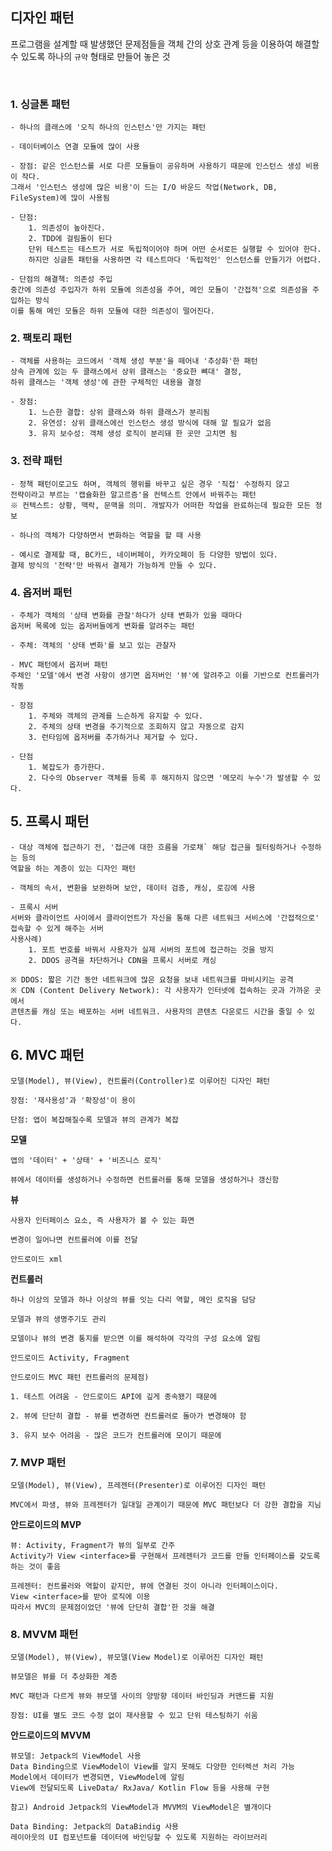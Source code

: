 ## 디자인 패턴
프로그램을 설계할 때 발생했던 문제점들을 
객체 간의 상호 관계 등을 이용하여 해결할 수 있도록 하나의 `규약` 형태로 만들어 놓은 것

<br>

### 1. 싱글톤 패턴

    - 하나의 클래스에 '오직 하나의 인스턴스'만 가지는 패턴
    
    - 데이터베이스 연결 모듈에 많이 사용

    - 장점: 같은 인스턴스를 서로 다른 모듈들이 공유하며 사용하기 때문에 인스턴스 생성 비용이 작다.
    그래서 '인스턴스 생성에 많은 비용'이 드는 I/O 바운드 작업(Network, DB, FileSystem)에 많이 사용됨

    - 단점: 
        1. 의존성이 높아진다.
        2. TDD에 걸림돌이 된다
        단위 테스트는 테스트가 서로 독립적이어야 하며 어떤 순서로든 실행할 수 있어야 한다.
        하지만 싱글톤 패턴을 사용하면 각 테스트마다 '독립적인' 인스턴스를 만들기가 어렵다.

    - 단점의 해결책: 의존성 주입
    중간에 의존성 주입자가 하위 모듈에 의존성을 주어, 메인 모듈이 '간접적'으로 의존성을 주입하는 방식
    이를 통해 메인 모듈은 하위 모듈에 대한 의존성이 떨어진다.

### 2. 팩토리 패턴

    - 객체를 사용하는 코드에서 '객체 생성 부분'을 떼어내 '추상화'한 패턴
    상속 관계에 있는 두 클래스에서 상위 클래스는 '중요한 뼈대' 결정, 
    하위 클래스는 '객체 생성'에 관한 구체적인 내용을 결정

    - 장점:
        1. 느슨한 결합: 상위 클래스와 하위 클래스가 분리됨
        2. 유연성: 상위 클래스에선 인스턴스 생성 방식에 대해 알 필요가 없음
        3. 유지 보수성: 객체 생성 로직이 분리돼 한 곳만 고치면 됨

### 3. 전략 패턴

    - 정책 패턴이로고도 하며, 객체의 행위를 바꾸고 싶은 경우 '직접' 수정하지 않고
    전략이라고 부르는 '캡슐화한 알고르즘'을 컨텍스트 안에서 바꿔주는 패턴
    ※ 컨텍스트: 상황, 맥락, 문맥을 의미. 개발자가 어떠한 작업을 완료하는데 필요한 모든 정보

    - 하나의 객체가 다양하면서 변화하는 역할을 할 때 사용

    - 예시로 결제할 때, BC카드, 네이버페이, 카카오페이 등 다양한 방법이 있다.
    결제 방식의 '전략'만 바꿔서 결제가 가능하게 만들 수 있다.

### 4. 옵저버 패턴

    - 주체가 객체의 '상태 변화를 관찰'하다가 상태 변화가 있을 때마다
    옵저버 목록에 있는 옵저버들에게 변화를 알려주는 패턴

    - 주체: 객체의 '상태 변화'를 보고 있는 관찰자

    - MVC 패턴에서 옵저버 패턴
    주체인 '모델'에서 변경 사항이 생기면 옵저버인 '뷰'에 알려주고 이를 기반으로 컨트롤러가 작동

    - 장점
        1. 주체와 객체의 관계를 느슨하게 유지할 수 있다.
        2. 주체의 상태 변경을 주기적으로 조회하지 않고 자동으로 감지
        3. 런타임에 옵저버를 추가하거나 제거할 수 있다.

    - 단점
        1. 복잡도가 증가한다.
        2. 다수의 Observer 객체를 등록 후 해지하지 않으면 '메모리 누수'가 발생할 수 있다.

## 5. 프록시 패턴

    - 대상 객체에 접근하기 전, '접근에 대한 흐름을 가로채` 해당 접근을 필터링하거나 수정하는 등의
    역할을 하는 계층이 있는 디자인 패턴

    - 객체의 속서, 변환을 보완하며 보안, 데이터 검증, 캐싱, 로깅에 사용

    - 프록시 서버
    서버와 클라이언트 사이에서 클라이언트가 자신을 통해 다른 네트워크 서비스에 '간접적으로'
    접속할 수 있게 해주는 서버
    사용사례)
        1. 포트 번호를 바꿔서 사용자가 실제 서버의 포트에 접근하는 것을 방지
        2. DDOS 공격을 차단하거나 CDN을 프록시 서버로 캐싱
        
    ※ DDOS: 짧은 기간 동안 네트워크에 많은 요청을 보내 네트워크를 마비시키는 공격
    ※ CDN (Content Delivery Network): 각 사용자가 인터넷에 접속하는 곳과 가까운 곳에서
    콘텐츠를 캐싱 또는 배포하는 서버 네트워크. 사용자의 콘텐츠 다운로드 시간을 줄일 수 있다.
    
## 6. MVC 패턴

    모델(Model), 뷰(View), 컨트롤러(Controller)로 이루어진 디자인 패턴

    장점: '재사용성'과 '확장성'이 용이
        
    단점: 앱이 복잡해질수록 모델과 뷰의 관계가 복잡

**모델**

    앱의 '데이터' + '상태' + '비즈니스 로직'

    뷰에서 데이터를 생성하거나 수정하면 컨트롤러를 통해 모델을 생성하거나 갱신함

**뷰**

    사용자 인터페이스 요소, 즉 사용자가 볼 수 있는 화면

    변경이 일어나면 컨트롤러에 이를 전달

    안드로이드 xml

**컨트롤러**

    하나 이상의 모델과 하나 이상의 뷰를 잇는 다리 역할, 메인 로직을 담당

    모델과 뷰의 생명주기도 관리

    모델이나 뷰의 변경 통지를 받으면 이를 해석하여 각각의 구성 요소에 알림

    안드로이드 Activity, Fragment

    안드로이드 MVC 패턴 컨트롤러의 문제점)
    
    1. 테스트 어려움 - 안드로이드 API에 깊게 종속됐기 때문에

    2. 뷰에 단단히 결합 - 뷰를 변경하면 컨트롤러로 돌아가 변경해야 함

    3. 유지 보수 어려움 - 많은 코드가 컨트롤러에 모이기 때문에

### 7. MVP 패턴

    모델(Model), 뷰(View), 프레젠터(Presenter)로 이루어진 디자인 패턴

    MVC에서 파생, 뷰와 프레젠터가 일대일 관계이기 때문에 MVC 패턴보다 더 강한 결합을 지님

**안드로이드의 MVP**

    뷰: Activity, Fragment가 뷰의 일부로 간주
    Activity가 View <interface>를 구현해서 프레젠터가 코드를 만들 인터페이스를 갖도록 하는 것이 좋음

    프레젠터: 컨트롤러와 역할이 같지만, 뷰에 연결된 것이 아니라 인터페이스이다.
    View <interface>를 받아 로직에 이용
    따라서 MVC의 문제점이었던 '뷰에 단단히 결합'한 것을 해결

### 8. MVVM 패턴

    모델(Model), 뷰(View), 뷰모델(View Model)로 이루어진 디자인 패턴

    뷰모델은 뷰를 더 추상화한 계층

    MVC 패턴과 다르게 뷰와 뷰모델 사이의 양방향 데이터 바인딩과 커맨드를 지원

    장점: UI를 별도 코드 수정 없이 재사용할 수 있고 단위 테스팅하기 쉬움

**안드로이드의 MVVM**

    뷰모델: Jetpack의 ViewModel 사용
    Data Binding으로 ViewModel이 View를 알지 못해도 다양한 인터렉션 처리 가능
    Model에서 데이터가 변경되면, ViewModel에 알림
    View에 전달되도록 LiveData/ RxJava/ Kotlin Flow 등을 사용해 구현
    
    참고) Android Jetpack의 ViewModel과 MVVM의 ViewModel은 별개이다

    Data Binding: Jetpack의 DataBindig 사용
    레이아웃의 UI 컴포넌트를 데이터에 바인딩할 수 있도록 지원하는 라이브러리

